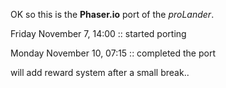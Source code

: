 OK so this is the __Phaser.io__ port of the _proLander_.

Friday November 7, 14:00 :: started porting 

Monday November 10, 07:15 :: completed the port

will add reward system after a small break.. 
